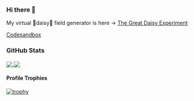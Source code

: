 ### Hi there 👋

My virtual 🌼daisy🌼 field generator is here  -> [The Great Daisy Experiment](https://daisy.halboth.dev/)

[Codesandbox](https://codesandbox.io/s/procedurally-generated-clouds-on-canvas-opory6)

### GitHub Stats
<a href="https://github.com/talitahalboth">
  <img align="center" src="https://github-readme-stats.vercel.app/api?username=talitahalboth&show_icons=true&theme=tokyonight&count_private=true" />
</a>
<a href="https://github.com/talitahalboth?tab=repositories">
  <img align="center" src="https://github-readme-stats.vercel.app/api/top-langs/?username=talitahalboth&show_icons=true&theme=tokyonight&layout=compact&count_private=true" />
</a>

#### Profile Trophies

[![trophy](https://github-profile-trophy.vercel.app/?username=talitahalboth&theme=dark_dimmed&column=3&margin-w=15&margin-h=15)](https://github.com/ryo-ma/github-profile-trophy)
<!--
**talitahalboth/talitahalboth** is a ✨ _special_ ✨ repository because its `README.md` (this file) appears on your GitHub profile.

Here are some ideas to get you started:

- 🔭 I’m currently working on ...
- 🌱 I’m currently learning ...
- 👯 I’m looking to collaborate on ...
- 🤔 I’m looking for help with ...
- 💬 Ask me about ...
- 📫 How to reach me: ...
- 😄 Pronouns: ...
- ⚡ Fun fact: ...
-->
